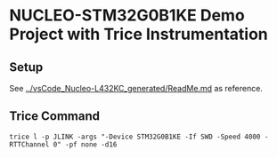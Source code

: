 # NUCLEO-STM32G0B1KE Demo Project with Trice Instrumentation

## Setup

See [../vsCode_Nucleo-L432KC_generated/ReadMe.md](../vsCode_Nucleo-L432KC_generated/ReadMe.md) as reference.

## Trice Command

```b
trice l -p JLINK -args "-Device STM32G0B1KE -If SWD -Speed 4000 -RTTChannel 0" -pf none -d16
```
